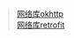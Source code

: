 > [ 网络库okhttp ]( https://github.com/square/okhttp )   <br/>
> [ 网络库retrofit ]( https://github.com/square/retrofit )   <br/>
